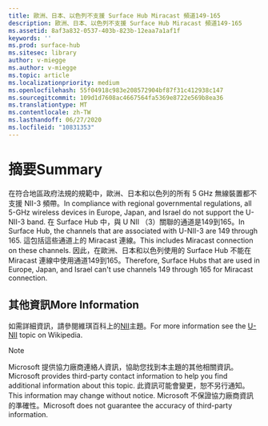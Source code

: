 ```yaml
---
title: 歐洲、日本、以色列不支援 Surface Hub Miracast 頻道149-165
description: 歐洲、日本、以色列不支援 Surface Hub Miracast 頻道149-165
ms.assetid: 8af3a832-0537-403b-823b-12eaa7a1af1f
keywords: ''
ms.prod: surface-hub
ms.sitesec: library
author: v-miegge
ms.author: v-miegge
ms.topic: article
ms.localizationpriority: medium
ms.openlocfilehash: 55f04918c983e208572904bf87f31c412938c147
ms.sourcegitcommit: 109d1d7608ac4667564fa5369e8722e569b8ea36
ms.translationtype: MT
ms.contentlocale: zh-TW
ms.lasthandoff: 06/27/2020
ms.locfileid: "10831353"
---
```

# <span data-ttu-id="9792a-103">摘要</span><span class="sxs-lookup"><span data-stu-id="9792a-103">Summary</span></span>

<span data-ttu-id="9792a-104">在符合地區政府法規的規範中，歐洲、日本和以色列的所有 5 GHz 無線裝置都不支援 NII-3 頻帶。</span><span class="sxs-lookup"><span data-stu-id="9792a-104">In compliance with regional governmental regulations, all 5-GHz wireless devices in Europe, Japan, and Israel do not support the U-NII-3 band.</span></span> <span data-ttu-id="9792a-105">在 Surface Hub 中，與 U NII （3）關聯的通道是149到165。</span><span class="sxs-lookup"><span data-stu-id="9792a-105">In Surface Hub, the channels that are associated with U-NII-3 are 149 through 165.</span></span> <span data-ttu-id="9792a-106">這包括這些通道上的 Miracast 連線。</span><span class="sxs-lookup"><span data-stu-id="9792a-106">This includes Miracast connection on these channels.</span></span> <span data-ttu-id="9792a-107">因此，在歐洲、日本和以色列使用的 Surface Hub 不能在 Miracast 連線中使用通道149到165。</span><span class="sxs-lookup"><span data-stu-id="9792a-107">Therefore, Surface Hubs that are used in Europe, Japan, and Israel can't use channels 149 through 165 for Miracast connection.</span></span>

## <span data-ttu-id="9792a-108">其他資訊</span><span class="sxs-lookup"><span data-stu-id="9792a-108">More Information</span></span>

<span data-ttu-id="9792a-109">如需詳細資訊，請參閱維琪百科上的[NII](https://en.wikipedia.org/wiki/U-NII)主題。</span><span class="sxs-lookup"><span data-stu-id="9792a-109">For more information see the [U-NII](https://en.wikipedia.org/wiki/U-NII) topic on Wikipedia.</span></span>

> [!NOTE]
> <span data-ttu-id="9792a-110">Microsoft 提供協力廠商連絡人資訊，協助您找到本主題的其他相關資訊。</span><span class="sxs-lookup"><span data-stu-id="9792a-110">Microsoft provides third-party contact information to help you find additional information about this topic.</span></span> <span data-ttu-id="9792a-111">此資訊可能會變更，恕不另行通知。</span><span class="sxs-lookup"><span data-stu-id="9792a-111">This information may change without notice.</span></span> <span data-ttu-id="9792a-112">Microsoft 不保證協力廠商資訊的準確性。</span><span class="sxs-lookup"><span data-stu-id="9792a-112">Microsoft does not guarantee the accuracy of third-party information.</span></span> 